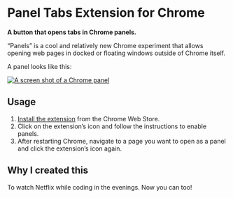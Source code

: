 Panel Tabs Extension for Chrome
===============================

**A button that opens tabs in Chrome panels.**

“Panels” is a cool and relatively new Chrome experiment that allows opening
web pages in docked or floating windows outside of Chrome itself.

A panel looks like this:

[![A screen shot of a Chrome panel][1]][2]

Usage
-----

1. [Install the extension][3] from the Chrome Web Store.
2. Click on the extension’s icon and follow the instructions to enable panels.
3. After restarting Chrome, navigate to a page you want to open as a panel
   and click the extension’s icon again.

Why I created this
------------------

To watch Netflix while coding in the evenings. Now you can too!


[1]: https://i.imgur.com/Mc5SeyZl.png
[2]: https://i.imgur.com/Mc5SeyZ.png
[3]: https://chrome.google.com/webstore/detail/cafiainadjhopgdkmgcjiokknjkbhbha
